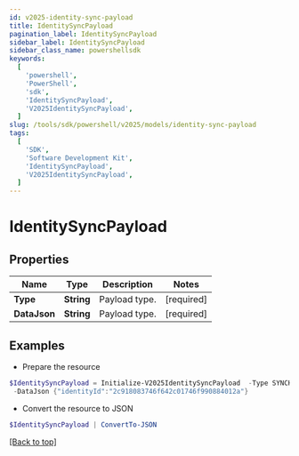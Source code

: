 ```yaml
---
id: v2025-identity-sync-payload
title: IdentitySyncPayload
pagination_label: IdentitySyncPayload
sidebar_label: IdentitySyncPayload
sidebar_class_name: powershellsdk
keywords:
  [
    'powershell',
    'PowerShell',
    'sdk',
    'IdentitySyncPayload',
    'V2025IdentitySyncPayload',
  ]
slug: /tools/sdk/powershell/v2025/models/identity-sync-payload
tags:
  [
    'SDK',
    'Software Development Kit',
    'IdentitySyncPayload',
    'V2025IdentitySyncPayload',
  ]
---
```


# IdentitySyncPayload

## Properties

| Name         | Type       | Description   | Notes      |
| ------------ | ---------- | ------------- | ---------- |
| **Type**     | **String** | Payload type. | [required] |
| **DataJson** | **String** | Payload type. | [required] |

## Examples

- Prepare the resource

```powershell
$IdentitySyncPayload = Initialize-V2025IdentitySyncPayload  -Type SYNCHRONIZE_IDENTITY_ATTRIBUTES `
 -DataJson {"identityId":"2c918083746f642c01746f990884012a"}
```

- Convert the resource to JSON

```powershell
$IdentitySyncPayload | ConvertTo-JSON
```

[[Back to top]](#)
